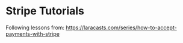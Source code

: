 # Stripe Tutorials

Following lessons from: https://laracasts.com/series/how-to-accept-payments-with-stripe


